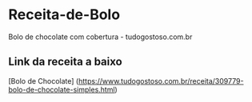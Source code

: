 # Receita-de-Bolo
Bolo de chocolate com cobertura - tudogostoso.com.br

## Link da receita a baixo
[Bolo de Chocolate] (https://www.tudogostoso.com.br/receita/309779-bolo-de-chocolate-simples.html)
